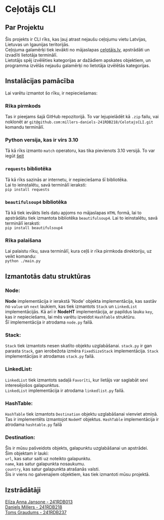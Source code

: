 # Ceļotājs CLI

## Par Projektu
Šis projekts ir CLI rīks, kas ļauj atrast nejaušu ceļojumu vietu Latvijas, Lietuvas un Igaunijas teritorijās.  
Ceļojuma galamērķi tiek ievākti no mājaslapas [ceļotājs.lv](https://www.celotajs.lv/lv/c/wrth), apstrādāti un izvadīti lietotāja terminālī.  
Lietotājs spēj izvēlēties kategorijas ar dažādiem apskates objektiem, un programma izvēlās nejaušu galamērķi no lietotāja izvēlētās kategorijas.
## Instalācijas pamācība
Lai varētu izmantot šo rīku, ir nepieciešamas:  
### Rīka pirmkods
Tas ir pieejams šajā GitHub repozitorijā. To var lejupielādēt kā `.zip` failu, vai noklonēt ar `git@github.com:millers-daniels-241RDB218/CelotajsCLI.git` komandu terminālī.
### Python versija, kas ir virs 3.10
Tā kā rīks izmanto `match` operatoru, kas tika pievienots 3.10 versijā. To var iegūt [šeit](https://www.python.org/)
### `requests` bibliotēka
Tā kā rīks sazinās ar internetu, ir nepieciešama šī bibliotēka.  
Lai to ieinstalētu, savā terminālī ieraksti:  
`pip install requests`
### `beautifulsoup4` bibliotēka
Tā kā tiek ievākts liels datu apjoms no mājaslapas `HTML` formā, lai to apstrādātu tiek izmantota bibliotēka `beautifulsoup4`.
Lai to ieinstalētu, savā terminālī ieraksti:  
`pip install beautifulsoup4`
### Rīka palaišana
Lai palaistu rīku, sava terminālī, kura ceļš ir rīka pirmkoda direktoriju, uz veikt komandu:  
`python ./main.py`
## Izmantotās datu struktūras
### Node:
**Node** implementācija ir ierakstā 'Node' objekta implementācija, kas sastāv no `value` un `next` laukiem, kas tiek izmantots `Stack` un `LinkedList` implementācijās.
Kā arī ir **NodeHT** implementācija, ar papildus lauku `key`, kas ir nepieciešams, lai mēs varētu izveidot `HashTable` struktūru.  
Šī implementācija ir atrodama `node.py` failā.
### Stack:
`Stack` tiek izmantots nesen skatīto objektu uzglabāšanai.
`stack.py` ir gan parasta `Stack`, gan ierobežota izmēra `FixedSizeStack` implementācija. 
`Stack` implementācijas ir atrodamas `stack.py` failā. 
### LinkedList:
`LinkedList` tiek izmantots sadaļā `Favorīti`, kur lietājs var saglabāt sevi interesējošos galapunktus.  
`LinkedList` implementācija ir atrodama `linkedlist.py` failā.
### HashTable:
`HashTable` tiek izmantots `Destination` objektu uzglabāšanai vienviet atmiņā.
Tas ir implementēts izmantojot `NodeHT` objektus.
`HashTable` implementācija ir atrodama `hashtable.py` failā
### Destination:
Šis ir mūsu pašveidots objekts, galapunktu uzglabāšanai un apstrādei.  
Šim objektam ir lauki:  
`url`, kas satur saiti uz noteikto galapunktu.  
`name`, kas satur galapunkta nosaukumu.  
`country`, kas satur galapunkta atrašanās valsti.  
Šis ir viens no galvenajiem objektiem, kas tiek izmantoti mūsu projektā.



## Izstrādātāji
[Elīza Anna Jansone - 241RDB013](https://github.com/ElizaAnna)  
[Daniels Millers - 241RDB218](https://github.com/millers-daniels-241RDB218)  
[Toms Graudums - 241RDB237](https://github.com/mmm-jogurts)   


